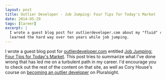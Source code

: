 ```yaml
---
layout: post
title: Outlier Developer - Job Jumping: Four Tips for Today's Market
date: 2014-05-29
tags: [Career]
excerpt: |
  I wrote a guest blog post for outlierdeveloper.com about my "fluid" career. This post reflects on things that I have
  learned the hard way over ten years while job jumping.
---
```

<p>
I wrote a guest blog post for <a href="http://www.outlierdeveloper.com" target="_blank">outlierdeveloper.com</a> entitled <a href="http://www.outlierdeveloper.com/job-jumping-four-tips-for-todays-market/" target="_blank">Job Jumping: Four Tips for Today's Market</a>. This post tries to summarize what I've done wrong that has led me on a turbulent path in my career. I'd encourage you to check out the rest of the content on that site, as well as Cory House's course on <a href="http://pluralsight.com/training/Courses/TableOfContents/career-reboot-for-developer-mind" target="_blank">becoming an outlier developer</a> on Pluralsight.
</p>